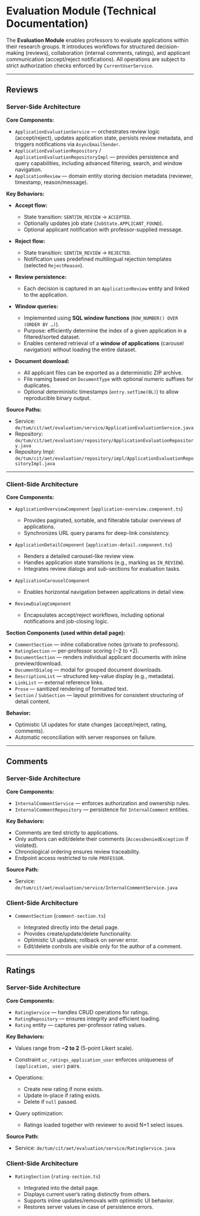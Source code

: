 # Evaluation Module (Technical Documentation)

The **Evaluation Module** enables professors to evaluate applications within their research groups. It introduces workflows for structured decision-making (reviews), collaboration (internal comments, ratings), and applicant communication (accept/reject notifications). All operations are subject to strict authorization checks enforced by `CurrentUserService`.

---

## Reviews

### Server-Side Architecture

**Core Components:**

* `ApplicationEvaluationService` — orchestrates review logic (accept/reject), updates application state, persists review metadata, and triggers notifications via `AsyncEmailSender`.
* `ApplicationEvaluationRepository` / `ApplicationEvaluationRepositoryImpl` — provides persistence and query capabilities, including advanced filtering, search, and window navigation.
* `ApplicationReview` — domain entity storing decision metadata (reviewer, timestamp, reason/message).

**Key Behaviors:**

* **Accept flow:**

  * State transition: `SENT`/`IN_REVIEW` → `ACCEPTED`.
  * Optionally updates job state (`JobState.APPLICANT_FOUND`).
  * Optional applicant notification with professor-supplied message.
* **Reject flow:**

  * State transition: `SENT`/`IN_REVIEW` → `REJECTED`.
  * Notification uses predefined multilingual rejection templates (selected `RejectReason`).
* **Review persistence:**

  * Each decision is captured in an `ApplicationReview` entity and linked to the application.
* **Window queries:**

  * Implemented using **SQL window functions** (`ROW_NUMBER() OVER (ORDER BY …)`).
  * Purpose: efficiently determine the index of a given application in a filtered/sorted dataset.
  * Enables centered retrieval of a **window of applications** (carousel navigation) without loading the entire dataset.
* **Document download:**

  * All applicant files can be exported as a deterministic ZIP archive.
  * File naming based on `DocumentType` with optional numeric suffixes for duplicates.
  * Optional deterministic timestamps (`entry.setTime(0L)`) to allow reproducible binary output.

**Source Paths:**

* Service: `de/tum/cit/aet/evaluation/service/ApplicationEvaluationService.java`
* Repository: `de/tum/cit/aet/evaluation/repository/ApplicationEvaluationRepository.java`
* Repository Impl: `de/tum/cit/aet/evaluation/repository/impl/ApplicationEvaluationRepositoryImpl.java`

---

### Client-Side Architecture

**Core Components:**

* `ApplicationOverviewComponent` (`application-overview.component.ts`)

  * Provides paginated, sortable, and filterable tabular overviews of applications.
  * Synchronizes URL query params for deep-link consistency.
* `ApplicationDetailComponent` (`application-detail.component.ts`)

  * Renders a detailed carousel-like review view.
  * Handles application state transitions (e.g., marking as `IN_REVIEW`).
  * Integrates review dialogs and sub-sections for evaluation tasks.
* `ApplicationCarouselComponent`

  * Enables horizontal navigation between applications in detail view.
* `ReviewDialogComponent`

  * Encapsulates accept/reject workflows, including optional notifications and job-closing logic.

**Section Components (used within detail page):**

* `CommentSection` — inline collaborative notes (private to professors).
* `RatingSection` — per-professor scoring (−2 to +2).
* `DocumentSection` — renders individual applicant documents with inline preview/download.
* `DocumentDialog` — modal for grouped document downloads.
* `DescriptionList` — structured key-value display (e.g., metadata).
* `LinkList` — external reference links.
* `Prose` — sanitized rendering of formatted text.
* `Section` / `SubSection` — layout primitives for consistent structuring of detail content.

**Behavior:**

* Optimistic UI updates for state changes (accept/reject, rating, comments).
* Automatic reconciliation with server responses on failure.

---

## Comments

### Server-Side Architecture

**Core Components:**

* `InternalCommentService` — enforces authorization and ownership rules.
* `InternalCommentRepository` — persistence for `InternalComment` entities.

**Key Behaviors:**

* Comments are tied strictly to applications.
* Only authors can edit/delete their comments (`AccessDeniedException` if violated).
* Chronological ordering ensures review traceability.
* Endpoint access restricted to role `PROFESSOR`.

**Source Path:**

* Service: `de/tum/cit/aet/evaluation/service/InternalCommentService.java`

### Client-Side Architecture

* `CommentSection` (`comment-section.ts`)

  * Integrated directly into the detail page.
  * Provides create/update/delete functionality.
  * Optimistic UI updates; rollback on server error.
  * Edit/delete controls are visible only for the author of a comment.

---

## Ratings

### Server-Side Architecture

**Core Components:**

* `RatingService` — handles CRUD operations for ratings.
* `RatingRepository` — ensures integrity and efficient loading.
* `Rating` entity — captures per-professor rating values.

**Key Behaviors:**

* Values range from **−2 to 2** (5-point Likert scale).
* Constraint `uc_ratings_application_user` enforces uniqueness of `(application, user)` pairs.
* Operations:

  * Create new rating if none exists.
  * Update in-place if rating exists.
  * Delete if `null` passed.
* Query optimization:

  * Ratings loaded together with reviewer to avoid N+1 select issues.

**Source Path:**

* Service: `de/tum/cit/aet/evaluation/service/RatingService.java`

### Client-Side Architecture

* `RatingSection` (`rating-section.ts`)

  * Integrated into the detail page.
  * Displays current user’s rating distinctly from others.
  * Supports inline updates/removals with optimistic UI behavior.
  * Restores server values in case of persistence errors.
